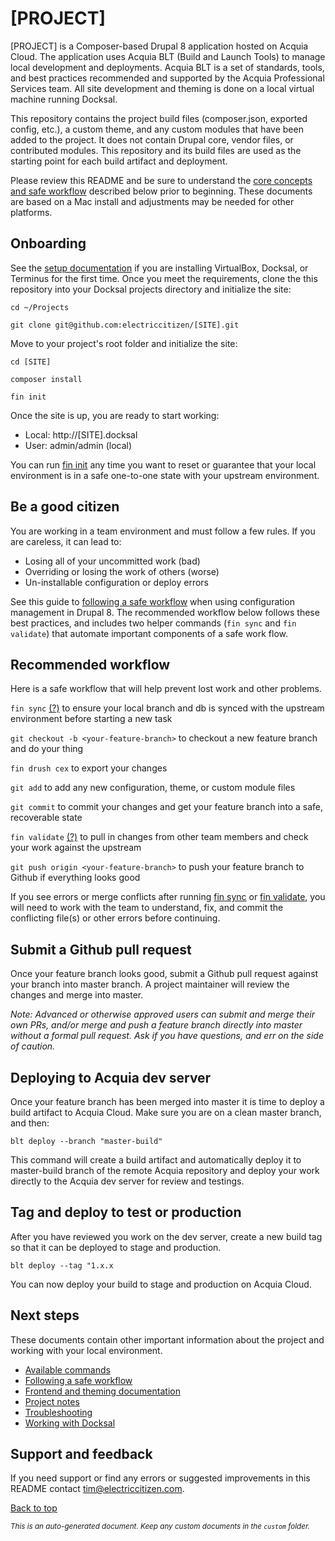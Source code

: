 # [PROJECT]

[PROJECT] is a Composer-based Drupal 8 application hosted on Acquia Cloud. The application uses Acquia BLT (Build and Launch Tools) to manage local development and deployments. Acquia BLT is a set of standards, tools, and best practices recommended and supported by the Acquia Professional Services team. All site development and theming is done on a local virtual machine running Docksal.

This repository contains the project build files (composer.json, exported config, etc.), a custom theme, and any custom modules that have been added to the project. It does not contain Drupal core, vendor files, or contributed modules. This repository and its build files are used as the starting point for each build artifact and deployment.

Please review this README and be sure to understand the [core concepts and safe workflow](docs/workflow/WORKFLOW.md) described below prior to beginning. These documents are based on a Mac install and adjustments may be needed for other platforms.

## Onboarding

See the [setup documentation](docs/SETUP.md) if you are installing VirtualBox, Docksal, or Terminus for the first time. Once you meet the requirements, clone the this repository into your Docksal projects directory and initialize the site:

```cd ~/Projects```

```git clone git@github.com:electriccitizen/[SITE].git```

Move to your project's root folder and initialize the site:

```cd [SITE]```

```composer install```

```fin init```

Once the site is up, you are ready to start working:

* Local: http://[SITE].docksal
* User: admin/admin (local)

You can run [fin init](docs/commands/INIT.md) any time you want to reset or guarantee that your local environment is in a safe one-to-one state with your upstream environment.

## Be a good citizen

You are working in a team environment and must follow a few rules. If you are careless, it can lead to:

* Losing all of your uncommitted work (bad)
* Overriding or losing the work of others (worse)
* Un-installable configuration or deploy errors

See this guide to [following a safe workflow](docs/workflow/WORKFLOW.md) when using configuration management in Drupal 8. The recommended workflow below follows these best practices, and includes two helper commands (```fin sync``` and ```fin validate```) that automate important components of a safe work flow.

## Recommended workflow

Here is a safe workflow that will help prevent lost work and other problems.

```fin sync``` [(?)](docs/commands/SYNC.md) to ensure your local branch and db is synced with the upstream environment before starting a new task

```git checkout -b <your-feature-branch>``` to checkout a new feature branch and do your thing

```fin drush cex``` to export your changes

```git add``` to add any new configuration, theme, or custom module files

```git commit``` to commit your changes and get your feature branch into a safe, recoverable state

```fin validate``` [(?)](docs/commands/VALIDATE.md)  to pull in changes from other team members and check your work against the upstream

```git push origin <your-feature-branch>``` to push your feature branch to Github if everything looks good

If you see errors or merge conflicts after running [fin sync](docs/commands/SYNC.md) or [fin validate](docs/commands/VALIDATE.md), you will need to work with the team to understand, fix, and commit the conflicting file(s) or other errors before continuing.

## Submit a Github pull request

Once your feature branch looks good, submit a Github pull request against your branch into master branch. A project maintainer will review the changes and merge into master.

*Note: Advanced or otherwise approved users can submit and merge their own PRs, and/or merge and push a feature branch directly into master without a formal pull request. Ask if you have questions, and err on the side of caution.*


## Deploying to Acquia dev server

Once your feature branch has been merged into master it is time to deploy a build artifact to Acquia Cloud. Make sure you are on a clean master branch, and then:

```blt deploy --branch "master-build"```

This command will create a build artifact and automatically deploy it to master-build branch of the remote Acquia repository and deploy your work directly to the Acquia dev server for review and testings.

## Tag and deploy to test or production

After you have reviewed you work on the dev server, create a new build tag so that it can be deployed to stage and production.

```blt deploy --tag "1.x.x```

You can now deploy your build to stage and production on Acquia Cloud.

## Next steps

These documents contain other important information about the project and working with your local environment.

* [Available commands](docs/commands/COMMANDS.md)
* [Following a safe workflow](docs/workflow/WORKFLOW.md)
* [Frontend and theming documentation](docs/frontend/THEME.md)
* [Project notes](docs/custom/NOTES.md)
* [Troubleshooting](docs/local/TROUBLESHOOT.md)
* [Working with Docksal](docs/local/DOCKSAL.md)

## Support and feedback

If you need support or find any errors or suggested improvements in this README contact <tim@electriccitizen.com>.

[Back to top](#[Project])

*<small>This is an auto-generated document. Keep any custom documents in the ```custom``` folder.</small>*
